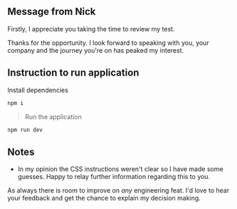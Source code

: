 ## Message from Nick

Firstly, I appreciate you taking the time to review my test.

Thanks for the opportunity. I look forward to speaking with you, your company and the journey you're on has peaked my interest.

## Instruction to run application

Install dependencies

```bash
npm i
```

> Run the application

```bash
npm run dev
```

## Notes

- In my opinion the CSS instructions weren't clear so I have made some guesses. Happy to relay further information regarding this to you.

As always there is room to improve on _any_ engineering feat. I'd love to hear your feedback and get the chance to explain my decision making.
